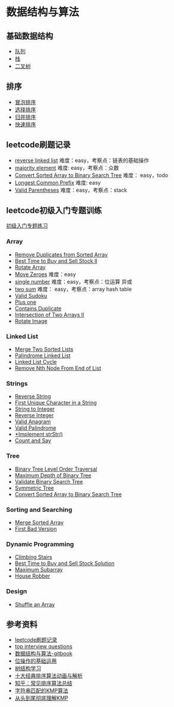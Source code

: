 # 数据结构与算法

## 基础数据结构

- [队列](./datastructure/queue.go)
- [栈](./datastructure/stack.go)
- [二叉树](./datastructure/binary-tree.go)

## 排序

- [冒泡排序](./commonsort/bubble-sort.go)
- [选择排序](./commonsort/selection-sort.go)
- [归并排序](./commonsort/merge-sort.go)
- [快速排序](./commonsort/quick-sort.go)

## leetcode刷题记录

- [reverse linked list](https://leetcode.com/problems/reverse-linked-list/) 难度：easy，考察点：链表的基础操作
- [majority element](https://leetcode.com/problems/majority-element/) 难度: easy，考察点：众数
- [Convert Sorted Array to Binary Search Tree](https://leetcode.com/problems/convert-sorted-array-to-binary-search-tree/) 难度： easy，todo
- [Longest Common Prefix](https://leetcode.com/problems/longest-common-prefix/) 难度: easy
- [Valid Parentheses](https://leetcode.com/problems/valid-parentheses/) 难度：easy，考察点：stack

## leetcode初级入门专题训练

[初级入门专题练习](https://leetcode.com/explore/featured/card/top-interview-questions-easy/)

### Array

- [Remove Duplicates from Sorted Array](https://leetcode.com/explore/featured/card/top-interview-questions-easy/92/array/727/)
- [Best Time to Buy and Sell Stock II](https://leetcode.com/explore/featured/card/top-interview-questions-easy/92/array/564/)
- [Rotate Array](https://leetcode.com/explore/featured/card/top-interview-questions-easy/92/array/646/)
- [Move Zeroes](https://leetcode.com/problems/move-zeroes/) 难度：easy
- [single number](https://leetcode.com/problems/single-number/) 难度：easy，考察点：位运算 异或
- [two sum](https://leetcode.com/problems/two-sum/) 难度： easy，考察点：array hash table
- [Valid Sudoku](https://leetcode.com/explore/featured/card/top-interview-questions-easy/92/array/769/)
- [Plus one](https://leetcode.com/explore/featured/card/top-interview-questions-easy/92/array/559/)
- [Contains Duplicate](https://leetcode.com/explore/featured/card/top-interview-questions-easy/92/array/578/)
- [Intersection of Two Arrays II](https://leetcode.com/explore/featured/card/top-interview-questions-easy/92/array/674/)
- [Rotate Image](https://leetcode.com/explore/featured/card/top-interview-questions-easy/92/array/770/)

### Linked List

- [Merge Two Sorted Lists](https://leetcode.com/explore/featured/card/top-interview-questions-easy/93/linked-list/771/)
- [Palindrome Linked List](https://leetcode.com/explore/featured/card/top-interview-questions-easy/93/linked-list/772/)
- [Linked List Cycle](https://leetcode.com/explore/featured/card/top-interview-questions-easy/93/linked-list/773/)
- [Remove Nth Node From End of List](https://leetcode.com/explore/featured/card/top-interview-questions-easy/127/strings/886/)

### Strings

- [Reverse String](https://leetcode.com/explore/featured/card/top-interview-questions-easy/127/strings/879/)
- [First Unique Character in a String](https://leetcode.com/problems/first-unique-character-in-a-string/)
- [String to Integer](https://leetcode.com/explore/featured/card/top-interview-questions-easy/127/strings/884/)
- [Reverse Integer](https://leetcode.com/explore/featured/card/top-interview-questions-easy/127/strings/880/)
- [Valid Anagram](https://leetcode.com/explore/featured/card/top-interview-questions-easy/127/strings/882/)
- [Valid Palindrome](https://leetcode.com/explore/featured/card/top-interview-questions-easy/127/strings/883/)
- [*Implement strStr()](https://leetcode.com/explore/featured/card/top-interview-questions-easy/127/strings/885/)
- [Count and Say](https://leetcode.com/explore/featured/card/top-interview-questions-easy/127/strings/886/)

### Tree

- [Binary Tree Level Order Traversal](https://leetcode.com/explore/featured/card/top-interview-questions-easy/94/trees/628/)
- [Maximum Depth of Binary Tree](https://leetcode.com/explore/featured/card/top-interview-questions-easy/94/trees/555/)
- [Validate Binary Search Tree](https://leetcode.com/explore/featured/card/top-interview-questions-easy/94/trees/625/)
- [Symmetric Tree](https://leetcode.com/explore/featured/card/top-interview-questions-easy/94/trees/627/)
- [Convert Sorted Array to Binary Search Tree](https://leetcode.com/explore/featured/card/top-interview-questions-easy/94/trees/631/)

### Sorting and Searching

- [Merge Sorted Array](https://leetcode.com/explore/featured/card/top-interview-questions-easy/96/sorting-and-searching/587/)
- [First Bad Version](https://leetcode.com/explore/featured/card/top-interview-questions-easy/96/sorting-and-searching/774/)

### Dynamic Programming

- [Climbing Stairs](https://leetcode.com/explore/featured/card/top-interview-questions-easy/97/dynamic-programming/569/)
- [Best Time to Buy and Sell Stock Solution](https://leetcode.com/explore/featured/card/top-interview-questions-easy/97/dynamic-programming/572/)
- [Maximum Subarray](https://leetcode.com/explore/featured/card/top-interview-questions-easy/97/dynamic-programming/566/)
- [House Robber](https://leetcode.com/explore/featured/card/top-interview-questions-easy/97/dynamic-programming/576/)

### Design

- [Shuffle an Array](https://leetcode.com/explore/featured/card/top-interview-questions-easy/98/design/670/)

## 参考资料

- [leetcode刷题记录](https://github.com/azl397985856/leetcode)
- [top interview questions](https://leetcode.com/problemset/top-interview-questions/)
- [数据结构与算法-gitbook](https://algorithm.yuanbin.me/zh-hans/)
- [位操作的基础运用](https://blog.csdn.net/morewindows/article/details/7354571)
- [树结构学习](https://www.cnblogs.com/skywang12345/p/3576328.html)
- [十大经典排序算法动画与解析](https://mp.weixin.qq.com/s/vn3KiV-ez79FmbZ36SX9lg)
- [知乎：常见排序算法总结](https://zhuanlan.zhihu.com/p/40695917)
- [字符串匹配的KMP算法](http://www.ruanyifeng.com/blog/2013/05/Knuth%E2%80%93Morris%E2%80%93Pratt_algorithm.html)
- [从头到尾彻底理解KMP](https://blog.csdn.net/v_july_v/article/details/7041827)